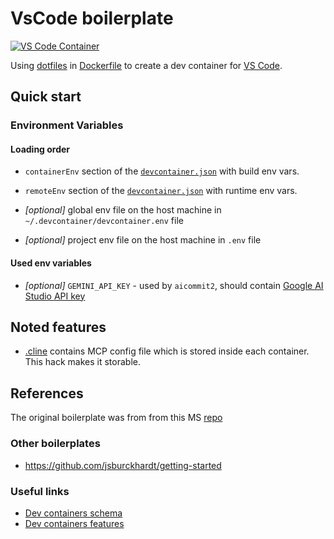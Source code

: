 # VsCode boilerplate

[![VS Code Container](https://img.shields.io/static/v1?label=VS+Code&message=Container&logo=visualstudiocode&color=007ACC&logoColor=007ACC&labelColor=2C2C32)](https://open.vscode.dev/microsoft/vscode)

Using [dotfiles](https://github.com/kvokka/dotfiles/) in [Dockerfile](./.devcontainer/Dockerfile) to create a dev container for [VS Code](https://code.visualstudio.com/).

## Quick start

### Environment Variables

#### Loading order

- `containerEnv` section of the
[`devcontainer.json`](./.devcontainer/devcontainer.json)  with build env vars.

- `remoteEnv` section of the
[`devcontainer.json`](./.devcontainer/devcontainer.json)  with runtime env vars.

- *[optional]* global env file on the host machine in `~/.devcontainer/devcontainer.env` file

- *[optional]* project env file on the host machine in `.env` file

#### Used env variables

- *[optional]* `GEMINI_API_KEY` - used by `aicommit2`, should contain [Google AI Studio API key](https://aistudio.google.com/app/apikey)

## Noted features

- [.cline](./.cline/cline_mcp_settings.json) contains MCP config file which is
stored inside each container. This hack makes it storable.

## References

The original boilerplate was from from this MS [repo](https://github.com/microsoft/vscode-remote-try-go)

### Other boilerplates

- <https://github.com/jsburckhardt/getting-started>

### Useful links

- [Dev containers schema](https://containers.dev/implementors/json_reference/)
- [Dev containers features](https://containers.dev/features/)
